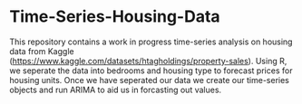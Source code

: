 # Time-Series-Housing-Data

This repository contains a work in progress time-series analysis on housing data from Kaggle (https://www.kaggle.com/datasets/htagholdings/property-sales). Using R, we seperate the data into bedrooms and housing type to forecast prices for housing units. Once we have seperated our data we create our time-series objects and run ARIMA to aid us in forcasting out values.
